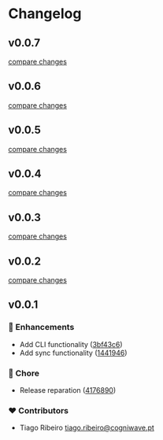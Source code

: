 # Changelog


## v0.0.7

[compare changes](https://github.com/Ribeiro-Tiago/nuxt-lazyload-files/compare/v0.0.6...v0.0.7)

## v0.0.6

[compare changes](https://github.com/Ribeiro-Tiago/nuxt-lazyload-files/compare/v0.0.5...v0.0.6)

## v0.0.5

[compare changes](https://github.com/Ribeiro-Tiago/nuxt-lazyload-files/compare/v0.0.4...v0.0.5)

## v0.0.4

[compare changes](https://github.com/Ribeiro-Tiago/nuxt-lazyload-files/compare/v0.0.3...v0.0.4)

## v0.0.3

[compare changes](https://github.com/Ribeiro-Tiago/nuxt-lazyload-files/compare/v0.0.2...v0.0.3)

## v0.0.2

[compare changes](https://github.com/Ribeiro-Tiago/nuxt-lazyload-files/compare/v0.0.1...v0.0.2)

## v0.0.1


### 🚀 Enhancements

- Add CLI  functionality ([3bf43c6](https://github.com/Ribeiro-Tiago/nuxt-lazyload-files/commit/3bf43c6))
- Add sync functionality ([1441946](https://github.com/Ribeiro-Tiago/nuxt-lazyload-files/commit/1441946))

### 🏡 Chore

- Release reparation ([4176890](https://github.com/Ribeiro-Tiago/nuxt-lazyload-files/commit/4176890))

### ❤️ Contributors

- Tiago Ribeiro <tiago.ribeiro@cogniwave.pt>

